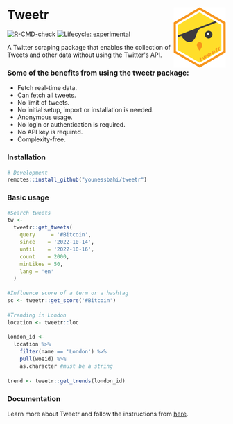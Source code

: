 
# Tweetr <a href='https://github.com/younessbahi/tweetr/blob/main/'><img src='man/figures/logo.png' align="right" height="139" /></a>
[![R-CMD-check](https://github.com/younessbahi/tweetr/actions/workflows/R-CMD-check.yaml/badge.svg)](https://github.com/younessbahi/tweetr/actions/workflows/R-CMD-check.yaml)
[![Lifecycle: experimental](https://img.shields.io/badge/lifecycle-experimental-orange.svg)](https://lifecycle.r-lib.org/articles/stages.html#experimental)

A Twitter scraping package that enables the collection of Tweets and other data without using the Twitter's API.

### Some of the benefits from using the tweetr package:

- Fetch real-time data.
- Can fetch all tweets.
- No limit of tweets.
- No initial setup, import or installation is needed.
- Anonymous usage.
- No login or authentication is required.
- No API key is required.
- Complexity-free.


### Installation
```R 
# Development
remotes::install_github("younessbahi/tweetr")
``` 

### Basic usage

```R
#Search tweets
tw <- 
  tweetr::get_tweets(
    query     = '#Bitcoin',
    since    = '2022-10-14', 
    until    = '2022-10-16',
    count    = 2000,
    minLikes = 50,
    lang = 'en'
  )

#Influence score of a term or a hashtag
sc <- tweetr::get_score('#Bitcoin')

#Trending in London
location <- tweetr::loc

london_id <- 
  location %>% 
    filter(name == 'London') %>%
    pull(woeid) %>%
    as.character #must be a string

trend <- tweetr::get_trends(london_id)
```
### Documentation
Learn more about Tweetr and follow the instructions from [here](https://younessbahi.github.io/tweetr.docs/).